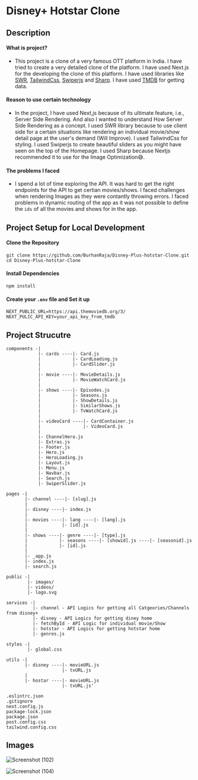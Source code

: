 # Disney+ Hotstar Clone

## Description

#### What is project?
- This project is a clone of a very famous OTT platform in India. I have tried to create a very detailed clone of the platform. I have used Next.js for the developing the clone of this platform. I have used libraries like [SWR](https://swr.vercel.app/), [TailwindCss](https://tailwindcss.com/), [Swiperjs](https://swiperjs.com/) and [Sharp](https://www.npmjs.com/package/sharp). I have used [TMDB](https://www.themoviedb.org/) for getting data.

#### Reason to use certain technology
- In the project, I have used Next,js because of its ultimate feature, i.e., Server Side Rendering. And also I wanted to understand How Server Side Rendering as a concept. I used SWR library because to use client side for a certain situations like rendering an individual movie/show detail page at the user's demand (Will Improve). I used TailwindCss for styling. I used Swiperjs to create beautiful sliders as you might have seen on the top of the Homepage. I used Sharp because Nextjs recommended it to use for the Image Optimization😅.

#### The problems I faced
- I spend a lot of time exploring the API. It was hard to get the right endpoints for the API to get certian movies/shows. I faced challenges when rendering Images as they were contantly throwing errors. I faced problems in dynamic routing of the app as it was not possible to define the `ids` of all the movies and shows for in the app.

## Project Setup for Local Development

#### Clone the Repository

```
git clone https://github.com/BurhanRaja/Disney-Plus-hotstar-Clone.git
cd Disney-Plus-hotstar-Clone
```

#### Install Dependencies

```
npm install
```

#### Create your `.env` file and Set it up

```
NEXT_PUBLIC_URL=https://api.themoviedb.org/3/
NEXT_PULIC_API_KEY=your_api_key_from_tmdb
```

## Project Strucutre

```
components -|
            |- cards ----|- Card.js
            |            |- CardLoading.js
            |            |- CardSlider.js
            |                 
            |- movie ----|- MovieDetails.js
            |            |- MovieWatchCard.js
            |                 
            |- shows ----|- Episodes.js
            |            |- Seasons.js
            |            |- ShowDetails.js
            |            |- SimilarShows.js
            |            |- TvWatchCard.js
            |                 
            |- videoCard ----|- CardContainer.js
            |                |- VideoCard.js
            |                 
            |- ChannelHero.js
            |- Extras.js
            |- Footer.js
            |- Hero.js
            |- HeroLoading.js
            |- Layout.js
            |- Menu.js
            |- Navbar.js
            |- Search.js
            |- SwiperSlider.js
            
pages -|
       |- channel ----|- [slug].js
       |
       |- disney ----|- index.js
       |
       |- movies ----|- lang ----|- [lang].js
       |             |- [id].js
       |             
       |- shows ----|- genre ----|- [type].js
       |            |- seasons ----|- [showid].js ----|- [seasonid].js
       |            |- [id].js
       |            
       |- _app.js
       |- index.js
       |- search.js
       
public -|
        |- images/
        |- videos/
        |- logo.svg
        
services -|
          |- channel - API Logics for getting all Catgeories/Channels from disney+
          |- disney - API Logics for getting diney home
          |- fetchById - API Logic for individual movie/Show
          |- hotstar - API Logics for getting hotstar home
          |- genres.js
          
styles -|
        |- global.css
        
utils -|
       |- disney ----|- movieURL.js
                     |- tvURL.js
       |
       |- hostar ----|- movieURL.js
                     |- tvURL.js'
                     
.eslintrc.json
.gitignore
next.config.js
package-lock.json
package.json
post.config.css
tailwind.config.css
```

## Images


![Screenshot (102)](https://user-images.githubusercontent.com/76507095/213920365-b78cc7a6-b161-4096-9d17-d6d7300979a4.png)

![Screenshot (104)](https://user-images.githubusercontent.com/76507095/213920492-736a764f-e817-44ed-af2b-7f6f74eb3c1e.png)



